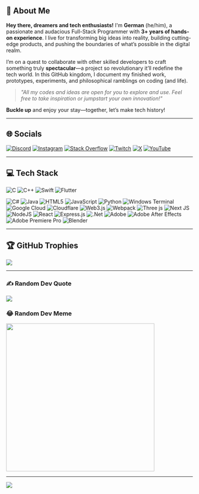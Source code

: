 <!-- 
    Let's make this place shine like pure gold!
-->

## 💫 About Me

**Hey there, dreamers and tech enthusiasts!** I'm **German** (he/him), a passionate and audacious Full-Stack Programmer with **3+ years of hands-on experience**. I live for transforming big ideas into reality, building cutting-edge products, and pushing the boundaries of what’s possible in the digital realm.

I’m on a quest to collaborate with other skilled developers to craft something truly **spectacular**—a project so revolutionary it’ll redefine the tech world. In this GitHub kingdom, I document my finished work, prototypes, experiments, and philosophical ramblings on coding (and life).

> *"All my codes and ideas are open for you to explore and use. 
> Feel free to take inspiration or jumpstart your own innovation!"*

**Buckle up** and enjoy your stay—together, let’s make tech history!

---

## 🌐 **Socials**

[![Discord](https://img.shields.io/badge/Discord-%237289DA.svg?logo=discord&logoColor=white)](https://discord.gg/eeh_) 
[![Instagram](https://img.shields.io/badge/Instagram-%23E4405F.svg?logo=Instagram&logoColor=white)](https://instagram.com/german_progq) 
[![Stack Overflow](https://img.shields.io/badge/-Stackoverflow-FE7A16?logo=stack-overflow&logoColor=white)](https://stackoverflow.com/users/German_progq) 
[![Twitch](https://img.shields.io/badge/Twitch-%239146FF.svg?logo=Twitch&logoColor=white)](https://twitch.tv/Lctro) 
[![X](https://img.shields.io/badge/X-black.svg?logo=X&logoColor=white)](https://x.com/GermanVinokurov) 
[![YouTube](https://img.shields.io/badge/YouTube-%23FF0000.svg?logo=YouTube&logoColor=white)](https://youtube.com/@@selectronXD)

---

## 💻 **Tech Stack**

![C](https://img.shields.io/badge/C-%2300599C.svg?style=for-the-badge&logo=c&logoColor=white)
![C++](https://img.shields.io/badge/C++-00599C?style=for-the-badge&logo=cplusplus&logoColor=white)
![Swift](https://img.shields.io/badge/Swift-FA7343.svg?style=for-the-badge&logo=Swift&logoColor=white)
![Flutter](https://img.shields.io/badge/Flutter-%2302569B.svg?style=for-the-badge&logo=Flutter&logoColor=white)

![C#](https://img.shields.io/badge/c%23-%23239120.svg?style=for-the-badge&logo=csharp&logoColor=white) 
![Java](https://img.shields.io/badge/java-%23ED8B00.svg?style=for-the-badge&logo=openjdk&logoColor=white) 
![HTML5](https://img.shields.io/badge/html5-%23E34F26.svg?style=for-the-badge&logo=html5&logoColor=white) 
![JavaScript](https://img.shields.io/badge/javascript-%23323330.svg?style=for-the-badge&logo=javascript&logoColor=%23F7DF1E) 
![Python](https://img.shields.io/badge/python-3670A0?style=for-the-badge&logo=python&logoColor=ffdd54) 
![Windows Terminal](https://img.shields.io/badge/Windows%20Terminal-%234D4D4D.svg?style=for-the-badge&logo=windows-terminal&logoColor=white) 
![Google Cloud](https://img.shields.io/badge/GoogleCloud-%234285F4.svg?style=for-the-badge&logo=google-cloud&logoColor=white) 
![Cloudflare](https://img.shields.io/badge/Cloudflare-F38020?style=for-the-badge&logo=Cloudflare&logoColor=white) 
![Web3.js](https://img.shields.io/badge/web3.js-F16822?style=for-the-badge&logo=web3.js&logoColor=white) 
![Webpack](https://img.shields.io/badge/webpack-%238DD6F9.svg?style=for-the-badge&logo=webpack&logoColor=black) 
![Three js](https://img.shields.io/badge/threejs-black?style=for-the-badge&logo=three.js&logoColor=white) 
![Next JS](https://img.shields.io/badge/Next-black?style=for-the-badge&logo=next.js&logoColor=white) 
![NodeJS](https://img.shields.io/badge/node.js-6DA55F?style=for-the-badge&logo=node.js&logoColor=white) 
![React](https://img.shields.io/badge/react-%2320232a.svg?style=for-the-badge&logo=react&logoColor=%2361DAFB) 
![Express.js](https://img.shields.io/badge/express.js-%23404d59.svg?style=for-the-badge&logo=express&logoColor=%2361DAFB) 
![.Net](https://img.shields.io/badge/.NET-5C2D91?style=for-the-badge&logo=.net&logoColor=white) 
![Adobe](https://img.shields.io/badge/adobe-%23FF0000.svg?style=for-the-badge&logo=adobe&logoColor=white) 
![Adobe After Effects](https://img.shields.io/badge/Adobe%20After%20Effects-9999FF.svg?style=for-the-badge&logo=Adobe%20After%20Effects&logoColor=white) 
![Adobe Premiere Pro](https://img.shields.io/badge/Adobe%20Premiere%20Pro-9999FF.svg?style=for-the-badge&logo=Adobe%20Premiere%20Pro&logoColor=white) 
![Blender](https://img.shields.io/badge/blender-%23F5792A.svg?style=for-the-badge&logo=blender&logoColor=white)

---

## 🏆 **GitHub Trophies**

![](https://github-profile-trophy.vercel.app/?username=germanProgq&theme=radical&no-frame=false&no-bg=false&margin-w=4)

---

### ✍️ **Random Dev Quote**

![](https://quotes-github-readme.vercel.app/api?type=horizontal&theme=radical)

### 😂 **Random Dev Meme**

<img src='https://randommeme-five.vercel.app/' style="height: 400px;"/>

---

[![](https://visitcount.itsvg.in/api?id=germanProgq&icon=0&color=0)](https://visitcount.itsvg.in)

<!-- 
    Proudly created with GPRM ( https://gprm.itsvg.in ) 
    and sprinkled with magic by ChatGPT ✨
-->
